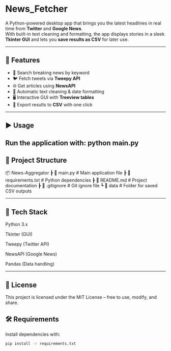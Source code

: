 # News_Fetcher
A Python-powered desktop app that brings you the latest headlines in real time from **Twitter** and **Google News**.  
With built-in text cleaning and formatting, the app displays stories in a sleek **Tkinter GUI** and lets you **save results as CSV** for later use.  

---

## 🚀 Features
- 🔎 Search breaking news by keyword  
- 🐦 Fetch tweets via **Tweepy API**  
- 🌐 Get articles using **NewsAPI**  
- 🧹 Automatic text cleaning & date formatting  
- 🖥 Interactive GUI with **Treeview tables**  
- 💾 Export results to **CSV** with one click  

---
## ▶️ Usage
Run the application with:
python main.py
---

## 📂 Project Structure

📦 News-Aggregator
┣ 📜 main.py # Main application file
┣ 📜 requirements.txt # Python dependencies
┣ 📜 README.md # Project documentation
┣ 📜 .gitignore # Git ignore file
┗ 📂 data # Folder for saved CSV outputs

---

## 📌 Tech Stack

Python 3.x

Tkinter (GUI)

Tweepy (Twitter API)

NewsAPI (Google News)

Pandas (Data handling)

---

## 📄 License
This project is licensed under the MIT License – free to use, modify, and share.

## 🛠 Requirements
Install dependencies with:  

```bash
pip install -r requirements.txt


